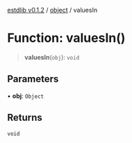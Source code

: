 [estdlib v0.1.2](../wiki/Home) / [object](../wiki/object) / valuesIn

# Function: valuesIn()

> **valuesIn**(`obj`): `void`

## Parameters

• **obj**: `Object`

## Returns

`void`
